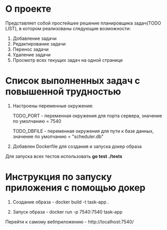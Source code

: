 # О проекте

Представляет собой простейшее решение планировщика задач(TODO LIST), в котором реализованы следующие возможности:
1) Добавление задачи
2) Редактирование задачи
3) Перенос задачи
4) Удаление задачи
5) Просмотр всех текущих задач на одной странице

# Список выполненных задач с повышенной трудностью

1) Настроены переменные окружения:


    TODO_PORT - переменная окружения для порта сервера, значение по умолчанию = 7540

    TODO_DBFILE - переменная окружения для пути к базе данных, значение по умолчанию = "scheduler.db"


2) Добавлен Dockerfile для создания и запуска докер образа

Для запуска всех тестов использовать **go test ./tests**

# Инструкция по запуску приложения с помощью докер

1) Создание образа - docker build -t task-app .

2) Запуск образа - docker run -p 7540:7540 task-app

Перейти к самому вебприложению -  http://localhost:7540/

